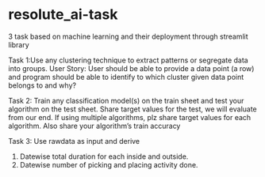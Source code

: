 # resolute_ai-task
3 task based on machine learning and their deployment through streamlit library


Task 1:Use any clustering technique to extract patterns or segregate data into groups.
User Story: User should be able to provide a data point (a row) and program should be able to identify
to which cluster given data point belongs to and why?


Task 2: Train any classification model(s) on the train sheet and test your algorithm on the test sheet.
Share target values for the test, we will evaluate from our end.
If using multiple algorithms, plz share target values for each algorithm.
Also share your algorithm’s train accuracy


Task 3: Use rawdata as input and derive
1. Datewise total duration for each inside and outside.
2. Datewise number of picking and placing activity done.
